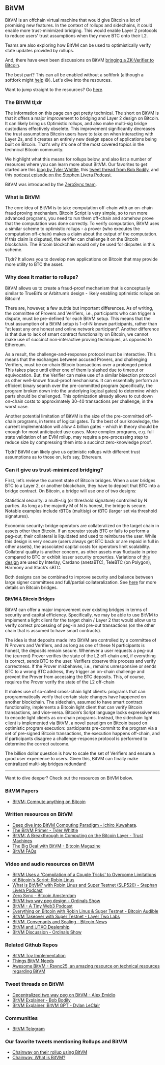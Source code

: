 ## BitVM

BitVM is an offchain virtual machine that would give Bitcoin a lot of promising new features. In the context of rollups and sidechains, it could enable more trust-minimized bridging. This would enable Layer 2 protocols to reduce users' trust assumptions when they move BTC onto their L2.

Teams are also exploring how BitVM can be used to optimistically verify state updates provided by rollups.

And, there have even been discussions on BitVM [bringing a ZK-Verifier to Bitcoin](https://x.com/stskeeps/status/1722339542630306284?s=20).

The best part? This can all be enabled without a softfork (although a softfork might [help](https://twitter.com/robin_linus/status/1737097335719575831) 😄). Let's dive into the resources.

Want to jump straight to the resources? Go [here]([htpps://bitcoinrollups.io/bitvm-resources).

### The BitVM tl;dr

The information on this page can get pretty technical. The short on BitVM is that it offers a major improvement to bridging and Layer 2 design on Bitcoin. It can likely bring us Optimistic rollups, and also make multi-sig bridge custodians effectively obselete. This improvement significantly decreases the trust assumptions Bitcoin users have to take on when interacting with Layer 2s, and it creates an entirely new design space of applications being built on Bitcoin. That's why it's one of the most covered topics in the technical Bitcoin community.

We highlight what this means for rollups below, and also list a number of resources where you can learn more about BitVM. Our favorites to get started are this [blog by Tyler Whittle](https://mirror.xyz/twhittle.eth/zXzocAl-wWiMSBAzhKnd6w0AJsftqgPTUfnh115fVPM), this [tweet thread from Bob Bodily](https://twitter.com/BobBodily/status/1712305639366811997), and this [podcast episode on the Stephen Livera Podcast](https://www.youtube.com/watch?v=XxqQU6j6jI8).

BitVM was introduced by the [ZeroSync team](https://zerosync.org/).

### What is BitVM

The core idea of BitVM is to take computation off-chain with an on-chain fraud proving mechanism. Bitcoin Script is very simple, so to run more advanced programs, you need to run them off-chain and somehow prove that the computation was done correctly. To verify computation, BitVM uses a similar scheme to optimistic rollups - a prover (who executes the computation off-chain) makes a claim about the output of the computation. If this claim is disputed, the verifier can challenge it on the Bitcoin blockchain. The Bitcoin blockchain would only be used for disputes in this scheme.

Tl;dr? It allows you to develop new applications on Bitcoin that may provide more utility to BTC the asset.

### Why does it matter to rollups?

BitVM allows us to create a fraud-proof mechanism that is conceptually similar to TrueBit’s or Arbitrum’s design - likely enabling optimistic rollups on Bitcoin!

There are, however, a few subtle but important differences. As of writing, the committee of Provers and Verifiers, i.e., participants who can trigger a dispute, must be pre-defined for each BitVM setup. This means that the trust assumption of a BitVM setup is 1-of-N known participants, rather than “at least any one honest and online network participant”. Another difference is that due to lack of smart contract functionality on Bitcoin, we cannot make use of succinct non-interactive proving techniques, as opposed to Ethereum.

As a result, the challenge-and-response protocol must be interactive. This means that the exchanges between accused Provers, and challenging Verifiers, must be on-chain Bitcoin transactions over a prolonged period. This takes place until either one of them is slashed due to timeout or equivocation. But, the Verifier can make use of a similar bisection protocol as other well-known fraud-proof mechanisms. It can essentially perform an efficient binary search over the pre-committed program (specifically, the program broken down into the underlying logical gates) to determine which parts should be challenged. This optimization already allows to cut down on-chain costs to approximately 30-40 transactions per challenge, in the worst case. 

Another potential limitation of BitVM is the size of the pre-committed off-chain programs, in terms of logical gates. To the best of our knowledge, the current implementation will allow 4 billion gates - which in theory should be enough for most anticipated use cases. More complex programs, e.g. full state validation of an EVM rollup, may require a pre-processing step to reduce size by compressing them into a succinct zero-knowledge proof.

Tl;dr? BitVM can likely give us optimistic rollups with different trust assumptions as to those on, let’s say, Ethereum.

### Can it give us trust-minimized bridging?

First, let’s review the current state of Bitcoin bridges. When a user bridges BTC to a Layer 2, or another blockchain, they have to deposit that BTC into a bridge contract. On Bitcoin, a bridge will use one of two designs:

Statistical security: a multi-sig (or threshold signature) controlled by N parties. As long as the majority M of N is honest, the bridge is secure. Notable examples include rBTCs (multisig) or tBTC (larger set via threshold signatures). 

Economic security: bridge operators are collateralized on the target chain in assets other than Bitcoin. If an operator steals BTC or fails to perform a peg-out, their collateral is liquidated and used to reimburse the user. While this design is very secure (users always get BTC back or are repaid in full in other assets), the associated capital costs for operators limit scalability. Collateral quality is another concern, as other assets may fluctuate in price compared to BTC or exhibit lesser security properties. Variations of [this design](https://eprint.iacr.org/2018/643) are used by Interlay, Cardano (anetaBTC), TeleBTC (on Polygon), Harmony and Stack’s sBTC.

Both designs can be combined to improve security and balance between large signer committees and full/partial collateralization. See [here](https://docs.google.com/presentation/d/1PBufh0UbbC1YRA1Nj1TsbCRl836jmA5fr9Oo3B-1i7w/edit#slide=id.g27993ad3907_0_187) for more details on Bitcoin bridges.

#### BitVM & Bitcoin Bridges 

BitVM can offer a major improvement over existing bridges in terms of security and capital efficiency. Specifically, we may be able to use BitVM to implement a light client for the target chain / Layer 2 that would allow us to verify correct processing of peg-in and pre-out transactions (on the other chain that is assumed to have smart contracts). 

The idea is that deposits made into BitVM are controlled by a committee of N Provers and Verifiers, and as long as one of these N participants is honest, the deposits remain secure. Whenever a user requests a peg-out the (current) Prover verifies the state of the L2 off-chain and, if everything is correct, sends BTC to the user. Verifiers observe this process and verify correctness. If the Prover misbehaves, i.e., remains unresponsive or sends BTC to a wrong BTC address, they trigger an on-chain challenge and prevent the Prover from accessing the BTC deposits. This, of course, requires the Prover verify the state of the L2 off-chain

It makes use of so-called cross-chain light clients: programs that can programmatically verify that certain state changes have happened on another blockchain. The sidechain, assumed to have smart contract functionality, implements a Bitcoin light client that can verify Bitcoin transactions, and vice-versa. Bitcoin’s Script language lacks expressiveness to encode light clients as on-chain programs. Instead, the sidechain light client is implemented via BitVM, a novel paradigm on Bitcoin based on optimistic program execution: participants pre-commit to the program via a set of pre-signed Bitcoin transactions, the execution happens off-chain, and if participants disagree a challenge-response protocol is performed to determine the correct outcome. 

The billion dollar question is how to scale the set of Verifiers and ensure a good user experience to users. Given this, BitVM can finally make centralized multi-sig bridges redundant!

---

Want to dive deeper? Check out the resources on BitVM below.

### BitVM Papers

- [BitVM: Compute anything on Bitcoin](https://bitvm.org/bitvm.pdf)

### Written resources on BitVM

- [Deep dive into BitVM Computing Paradigm - Ichiro Kuwahara](https://medium.com/crypto-garage/deep-dive-into-bitvm-computing-paradigm-to-express-turing-complete-bitcoin-contracts-1c6cb05edfca).
- [The BitVM Primer - Tyler Whittle](https://mirror.xyz/twhittle.eth/zXzocAl-wWiMSBAzhKnd6w0AJsftqgPTUfnh115fVPM)
- [BitVM: A Breakthrough in Computing on the Bitcoin Layer - Trust Machines](https://trustmachines.co/blog/bitvm-a-breakthrough-in-computing-on-the-bitcoin-layer/)
- [The Big Deal with BitVM - Bitcoin Magazine](https://bitcoinmagazine.com/technical/the-big-deal-with-bitvm-arbitrary-computation-now-possible-on-bitcoin-without-a-fork)
- [BitVM FAQs](https://github.com/PraiseTheMithra/BitVm-FAQ)

### Video and audio resources on BitVM

- [BitVM Uses a 'Compilation of a Couple Tricks' to Overcome Limitations of Bitcoin's Script: Robin Linus](https://finance.yahoo.com/video/bitvm-uses-compilation-couple-tricks-141723622.html)
- [What is BitVM? with Robin Linus and Super Testnet (SLP520) - Stephan Livera Podcast](https://www.youtube.com/watch?v=XxqQU6j6jI8)
- [Zero Sync - Bitcoin Amsterdam](https://www.youtube.com/watch?v=rubs5SrkGsM)
- [BitVM two way peg design - Ordinals Show](https://twitter.com/i/spaces/1YqKDgYMqlvxV?s=20)
- [BitVM - A Tiny Web3 Podcast](https://twitter.com/cartesiproject/status/1729893087143759950)
- [Everything on Bitcoin with Robin Linus & Super Testnet - Bitcoin Audible](https://pod.link/1359544516/episode/413027f0bdb982a8593d50f4466930f5)
- [BitVM Takeover with Super Testnet - Layer Two Labs](https://x.com/LayerTwoLabs/status/1712855344764834076?s=20)
- [BitVM, Convenants and Scaling - Bitcoin News](https://x.com/BitcoinNewsCom/status/1715392573555040265?s=20)
- [BitVM and UTXO Dealership](https://twitter.com/i/spaces/1OyJAWapbAOKb)
- [BitVM Discussion - Ordinals Show](https://x.com/TO/status/1716265121373172075?s=20)

### Related Github Repos

- [BitVM Toy Implementation](https://github.com/BitVM/BitVM)
- [Things BitVM Needs](https://github.com/supertestnet/things-bitvm-needs)
- [Awesome BitVM - Rsync25, an amazing resource on technical resources regarding BitVM](https://github.com/Rsync25/awesome-bitvm)

### Tweet threads on BitVM

- [Decentralized two way peg on BitVM - Alex Emidio](https://twitter.com/AlexEmidio7/status/1735276812198986210)
- [BitVM Explainer - Bob Bodily](https://twitter.com/BobBodily/status/1712305639366811997)
- [BitVM Explainer, BitVM GPT - Dylan LeClair](https://x.com/DylanLeClair_/status/1722995043932270854?s=20)

### Communities

- [BitVM Telegram](https://x.com/robin_linus/status/1711757377983086894?s=20)

### Our favorite tweets mentioning Rollups and BitVM

- [Chainway on their rollup using BitVM](https://twitter.com/chainway_xyz/status/1735361028160893235)
- [Chainway, What is BitVM?](https://twitter.com/chainway_xyz/status/1737542123434467737)

